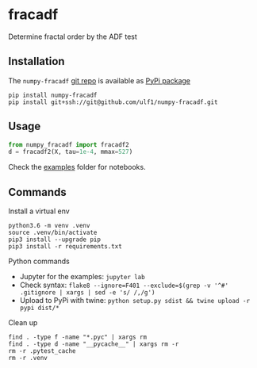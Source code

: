 # fracadf
Determine fractal order by the ADF test

## Installation 
The `numpy-fracadf` [git repo](http://github.com/ulf1/numpy-fracadf) is available as [PyPi package](https://pypi.org/project/numpy-fracadf)

```
pip install numpy-fracadf
pip install git+ssh://git@github.com/ulf1/numpy-fracadf.git
```


## Usage
```python
from numpy_fracadf import fracadf2
d = fracadf2(X, tau=1e-4, mmax=527)
```

Check the [examples](http://github.com/ulf1/numpy-fracadf/examples) folder for notebooks.


## Commands
Install a virtual env

```
python3.6 -m venv .venv
source .venv/bin/activate
pip3 install --upgrade pip
pip3 install -r requirements.txt
```

Python commands

* Jupyter for the examples: `jupyter lab`
* Check syntax: `flake8 --ignore=F401 --exclude=$(grep -v '^#' .gitignore | xargs | sed -e 's/ /,/g')`
* Upload to PyPi with twine: `python setup.py sdist && twine upload -r pypi dist/*`

Clean up
```
find . -type f -name "*.pyc" | xargs rm
find . -type d -name "__pycache__" | xargs rm -r
rm -r .pytest_cache
rm -r .venv
```
